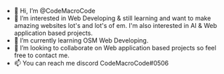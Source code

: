 - 👋 Hi, I’m @CodeMacroCode
- 👀 I’m interested in Web Developing & still learning and want to make amazing websites lot's and lot's of em. I'm also interested in AI & Web application based projects.
- 🌱 I’m currently learning OSM Web Developing.
- 💞️ I’m looking to collaborate on Web application based projects so feel free to contact me.
- 📫 You can reach me discord CodeMacroCode#0506
<!---
CodeMacroCode/CodeMacroCode is a ✨ special ✨ repository because its `README.md` (this file) appears on your GitHub profile.
You can click the Preview link to take a look at your changes.
--->

